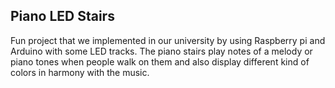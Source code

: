 ## Piano LED Stairs

Fun project that we implemented in our university by using Raspberry pi and Arduino with some LED tracks. 
The piano stairs play notes of a melody or piano tones when people walk on them and also display different kind of colors in harmony with the music.
